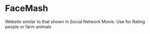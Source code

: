 # FaceMash
Website similar to that shown in Social Network Movie. Use for Rating people or farm animals
